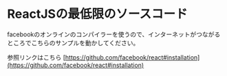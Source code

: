# ReactJSの最低限のソースコード

facebookのオンラインのコンパイラーを使うので、インターネットがつながるところでこちらのサンプルを動かしてください。

参照リンクはこちら
[https://github.com/facebook/react#installation](https://github.com/facebook/react#installation)